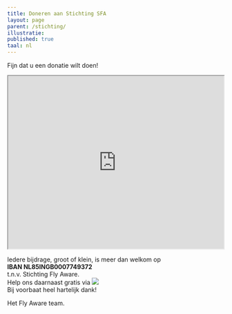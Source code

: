 ```yaml
---
title: Doneren aan Stichting SFA
layout: page
parent: /stichting/
illustratie:
published: true
taal: nl
---
```


Fijn dat u een donatie wilt doen!  

<div>
  <iframe width="500" height="400" src="https://useplink.com/payment/edcVW3wMearjzSRKy2RE" frameborder="10" allowfullscreen class="embed-responsive-item"></iframe>
</div>  

Iedere bijdrage, groot of klein, is meer dan welkom op  
<b>IBAN NL85INGB0007749372</b>  
t.n.v. Stichting Fly Aware.  
Help ons daarnaast gratis via <a href="/stichting/sponsorkliks/"><img src="{{baseurl}}/assets/img/logo-sponsorkliks.gif"></a>  
Bij voorbaat heel hartelijk dank!  

Het Fly Aware team.
